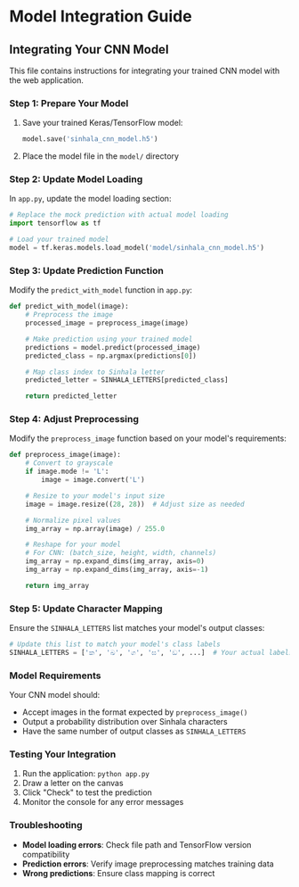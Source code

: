 # Model Integration Guide

## Integrating Your CNN Model

This file contains instructions for integrating your trained CNN model with the web application.

### Step 1: Prepare Your Model

1. Save your trained Keras/TensorFlow model:
   ```python
   model.save('sinhala_cnn_model.h5')
   ```

2. Place the model file in the `model/` directory

### Step 2: Update Model Loading

In `app.py`, update the model loading section:

```python
# Replace the mock prediction with actual model loading
import tensorflow as tf

# Load your trained model
model = tf.keras.models.load_model('model/sinhala_cnn_model.h5')
```

### Step 3: Update Prediction Function

Modify the `predict_with_model` function in `app.py`:

```python
def predict_with_model(image):
    # Preprocess the image
    processed_image = preprocess_image(image)

    # Make prediction using your trained model
    predictions = model.predict(processed_image)
    predicted_class = np.argmax(predictions[0])

    # Map class index to Sinhala letter
    predicted_letter = SINHALA_LETTERS[predicted_class]

    return predicted_letter
```

### Step 4: Adjust Preprocessing

Modify the `preprocess_image` function based on your model's requirements:

```python
def preprocess_image(image):
    # Convert to grayscale
    if image.mode != 'L':
        image = image.convert('L')

    # Resize to your model's input size
    image = image.resize((28, 28))  # Adjust size as needed

    # Normalize pixel values
    img_array = np.array(image) / 255.0

    # Reshape for your model
    # For CNN: (batch_size, height, width, channels)
    img_array = np.expand_dims(img_array, axis=0)
    img_array = np.expand_dims(img_array, axis=-1)

    return img_array
```

### Step 5: Update Character Mapping

Ensure the `SINHALA_LETTERS` list matches your model's output classes:

```python
# Update this list to match your model's class labels
SINHALA_LETTERS = ['ක', 'ඛ', 'ග', 'ඝ', 'ඞ', ...]  # Your actual labels
```

### Model Requirements

Your CNN model should:
- Accept images in the format expected by `preprocess_image()`
- Output a probability distribution over Sinhala characters
- Have the same number of output classes as `SINHALA_LETTERS`

### Testing Your Integration

1. Run the application: `python app.py`
2. Draw a letter on the canvas
3. Click "Check" to test the prediction
4. Monitor the console for any error messages

### Troubleshooting

- **Model loading errors**: Check file path and TensorFlow version compatibility
- **Prediction errors**: Verify image preprocessing matches training data
- **Wrong predictions**: Ensure class mapping is correct
